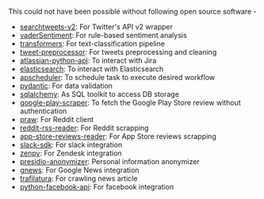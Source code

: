 This could not have been possible without following open source software -
- [searchtweets-v2](https://github.com/twitterdev/search-tweets-python): For Twitter's API v2 wrapper
- [vaderSentiment](https://github.com/cjhutto/vaderSentiment): For rule-based sentiment analysis
- [transformers](https://github.com/huggingface/transformers): For text-classification pipeline
- [tweet-preprocessor](https://github.com/s/preprocessor): For tweets preprocessing and cleaning
- [atlassian-python-api](https://github.com/atlassian-api/atlassian-python-api): To interact with Jira
- [elasticsearch](https://github.com/elastic/elasticsearch-py): To interact with Elasticsearch
- [apscheduler](https://github.com/agronholm/apscheduler): To schedule task to execute desired workflow
- [pydantic](https://github.com/samuelcolvin/pydantic): For data validation
- [sqlalchemy](https://github.com/sqlalchemy/sqlalchemy): As SQL toolkit to access DB storage
- [google-play-scraper](https://github.com/JoMingyu/google-play-scraper): To fetch the Google Play Store review without authentication
- [praw](https://github.com/praw-dev/praw): For Reddit client
- [reddit-rss-reader](https://github.com/lalitpagaria/reddit-rss-reader): For Reddit scrapping
- [app-store-reviews-reader](https://github.com/lalitpagaria/app_store_reviews_reader): For App Store reviews scrapping
- [slack-sdk](https://github.com/slackapi/python-slack-sdk): For slack integration
- [zenpy](https://github.com/facetoe/zenpy): For Zendesk integration
- [presidio-anonymizer](https://github.com/microsoft/presidio): Personal information anonymizer
- [gnews](https://github.com/ranahaani/GNews): For Google News integration
- [trafilatura](https://github.com/adbar/trafilatura): For crawling news article
- [python-facebook-api](https://github.com/sns-sdks/python-facebook): For facebook integration